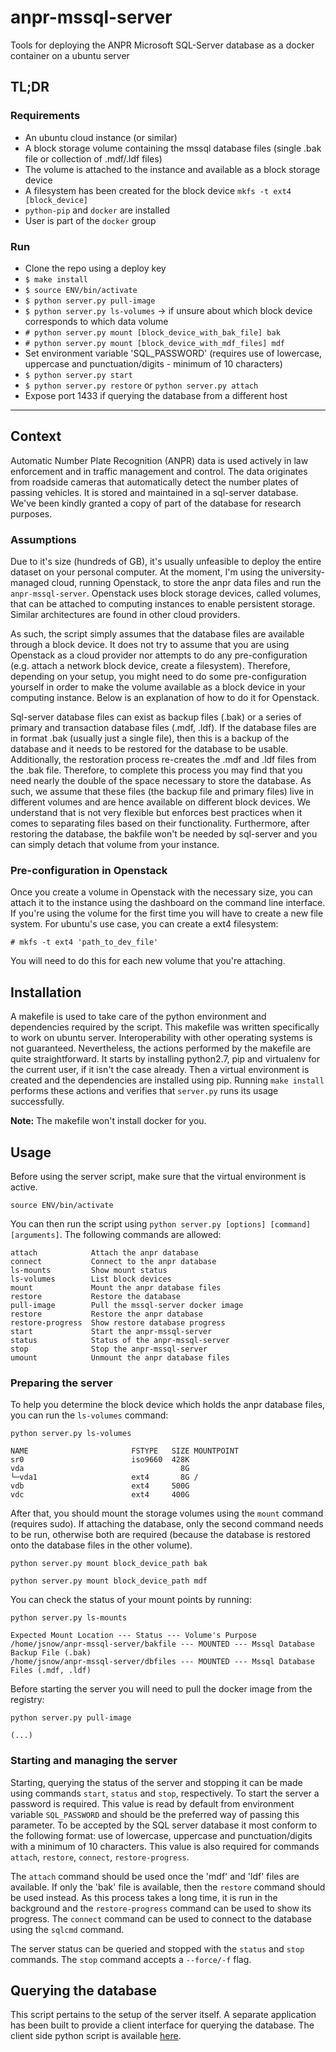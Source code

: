 # anpr-mssql-server
Tools for deploying the ANPR Microsoft SQL-Server database as a docker container on a ubuntu server

## TL;DR

### Requirements

- An ubuntu cloud instance (or similar)
- A block storage volume containing the mssql database files (single .bak file or collection of .mdf/.ldf files)
- The volume is attached to the instance and available as a block storage device
- A filesystem has been created for the block device ```mkfs -t ext4 [block_device]```
- ```python-pip``` and ```docker``` are installed
- User is part of the ```docker``` group

### Run

- Clone the repo using a deploy key
- ```$ make install```
- ```$ source ENV/bin/activate```
- ```$ python server.py pull-image```
- ```$ python server.py ls-volumes``` -> if unsure about which block device corresponds to which data volume
- ```# python server.py mount [block_device_with_bak_file] bak```
- ```# python server.py mount [block_device_with_mdf_files] mdf```
- Set environment variable 'SQL_PASSWORD' (requires use of lowercase, uppercase and punctuation/digits - minimum of 10 characters)
- ```$ python server.py start```
- ```$ python server.py restore``` or ```python server.py attach```
- Expose port 1433 if querying the database from a different host

---

## Context
Automatic Number Plate Recognition (ANPR) data is used actively in law enforcement and in traffic management and control. The data originates from roadside cameras that automatically detect the number plates of passing vehicles. It is stored and maintained in a sql-server database. We've been kindly granted a copy of part of the database for research purposes.

### Assumptions

Due to it's size (hundreds of GB), it's usually unfeasible to deploy the entire dataset on your personal computer. At the moment, I'm using the university-managed cloud, running Openstack, to store the anpr data files and run the `anpr-mssql-server`. Openstack uses block storage devices, called volumes, that can be attached to computing instances to enable persistent storage. Similar architectures are found in other cloud providers.

As such, the script simply assumes that the database files are available through a block device. It does not try to assume that you are using Openstack as a cloud provider nor attempts to do any pre-configuration (e.g. attach a network block device, create a filesystem). Therefore, depending on your setup, you might need to do some pre-configuration yourself in order to make the volume available as a block device in your computing instance. Below is an explanation of how to do it for Openstack.

Sql-server database files can exist as backup files (.bak) or a series of primary and transaction database files (.mdf, .ldf). If the database files are in format .bak (usually just a single file), then this is a backup of the database and it needs to be restored for the database to be usable. Additionally, the restoration process re-creates the .mdf and .ldf files from the .bak file. Therefore, to complete this process you may find that you need nearly the double of the space necessary to store the database. As such, we assume that these files (the backup file and primary files) live in different volumes and are hence available on different block devices. We understand that is not very flexible but enforces best practices when it comes to separating files based on their functionality. Furthermore, after restoring the database, the bakfile won't be needed by sql-server and you can simply detach that volume from your instance.

### Pre-configuration in Openstack

Once you create a volume in Openstack with the necessary size, you can attach it to the instance using the dashboard on the command line interface. If you're using the volume for the first time you will have to create a new file system. For ubuntu's use case, you can create a ext4 filesystem:

```# mkfs -t ext4 'path_to_dev_file'```

You will need to do this for each new volume that you're attaching.

## Installation

A makefile is used to take care of the python environment and dependencies required by the script. This makefile was written specifically to work on ubuntu server. Interoperability with other operating systems is not guaranteed. Nevertheless, the actions performed by the makefile are quite straightforward. It starts by installing python2.7, pip and virtualenv for the current user, if it isn't the case already. Then a virtual environment is created and the dependencies are installed using pip. Running `make install` performs these actions and verifies that `server.py` runs its usage successfully.

**Note:** The makefile won't install docker for you.

## Usage

Before using the server script, make sure that the virtual environment is active.

```source ENV/bin/activate```

You can then run the script using `python server.py [options] [command] [arguments]`. The following commands are allowed:

```
attach            Attach the anpr database
connect           Connect to the anpr database
ls-mounts         Show mount status
ls-volumes        List block devices
mount             Mount the anpr database files
restore           Restore the database
pull-image        Pull the mssql-server docker image
restore           Restore the anpr database
restore-progress  Show restore database progress
start             Start the anpr-mssql-server
status            Status of the anpr-mssql-server
stop              Stop the anpr-mssql-server
umount            Unmount the anpr database files
```

### Preparing the server

To help you determine the block device which holds the anpr database files, you can run the ```ls-volumes``` command:
```
python server.py ls-volumes

NAME                       FSTYPE   SIZE MOUNTPOINT
sr0                        iso9660  428K
vda                                   8G
└─vda1                     ext4       8G /
vdb                        ext4     500G
vdc                        ext4     400G
```

After that, you should mount the storage volumes using the ```mount``` command (requires sudo). If attaching the database, only the second command needs to be run, otherwise both are required (because the database is restored onto the database files in the other volume).
```
python server.py mount block_device_path bak

python server.py mount block_device_path mdf
```

You can check the status of your mount points by running:
```
python server.py ls-mounts

Expected Mount Location --- Status --- Volume's Purpose
/home/jsnow/anpr-mssql-server/bakfile --- MOUNTED --- Mssql Database Backup File (.bak)
/home/jsnow/anpr-mssql-server/dbfiles --- MOUNTED --- Mssql Database Files (.mdf, .ldf)
```

Before starting the server you will need to pull the docker image from the registry:
```
python server.py pull-image

(...)
```

### Starting and managing the server

Starting, querying the status of the server and stopping it can be made using commands ```start```, ```status``` and ```stop```, respectively. To start the server a password is required. This value is read by default from environment variable ```SQL_PASSWORD``` and should be the preferred way of passing this parameter. To be accepted by the SQL server database it most conform to the following format: use of lowercase, uppercase and punctuation/digits with a minimum of 10 characters. This value is also required for commands ```attach```, ```restore```, ```connect```, ```restore-progress```.

The ```attach``` command should be used once the 'mdf' and 'ldf' files are available. If only the 'bak' file is available, then the ```restore``` command should be used instead. As this process takes a long time, it is run in the background and the ```restore-progress``` command can be used to show its progress. The ```connect``` command can be used to connect to the database using the ```sqlcmd``` command.

The server status can be queried and stopped with the ```status``` and ```stop``` commands. The ```stop``` command accepts a ```--force/-f``` flag.


## Querying the database

This script pertains to the setup of the server itself. A separate application has been built to provide a client interface for querying the database. The client side python script is available [here](https://github.com/PedrosWits/anpr-mssql-client).
